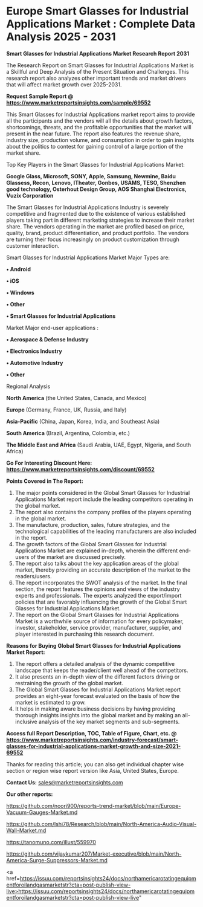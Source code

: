 # Europe Smart Glasses for Industrial Applications Market : Complete Data Analysis 2025 - 2031

<strong>Smart Glasses for Industrial Applications Market Research Report 2031</strong>

The Research Report on Smart Glasses for Industrial Applications Market is a Skillful and Deep Analysis of the Present Situation and Challenges. This research report also analyzes other important trends and market drivers that will affect market growth over 2025-2031.

<strong>Request Sample Report @ <a href=https://www.marketreportsinsights.com/sample/69552>https://www.marketreportsinsights.com/sample/69552</a></strong>

This Smart Glasses for Industrial Applications market report aims to provide all the participants and the vendors will all the details about growth factors, shortcomings, threats, and the profitable opportunities that the market will present in the near future. The report also features the revenue share, industry size, production volume, and consumption in order to gain insights about the politics to contest for gaining control of a large portion of the market share.

Top Key Players in the Smart Glasses for Industrial Applications Market:

<strong>Google Glass, Microsoft, SONY, Apple, Samsung, Newmine, Baidu Glassess, Recon, Lenovo, ITheater, Gonbes, USAMS, TESO, Shenzhen good technology, Osterhout Design Group, AOS Shanghai Electronics, Vuzix Corporation</strong>

The Smart Glasses for Industrial Applications Industry is severely competitive and fragmented due to the existence of various established players taking part in different marketing strategies to increase their market share. The vendors operating in the market are profiled based on price, quality, brand, product differentiation, and product portfolio. The vendors are turning their focus increasingly on product customization through customer interaction.

Smart Glasses for Industrial Applications Market Major Types are:

<strong>• Android

• iOS

• Windows

• Other

• Smart Glasses for Industrial Applications</strong>

Market Major end-user applications :

<strong>• Aerospace & Defense Industry

• Electronics Industry

• Automotive Industry

• Other</strong>

Regional Analysis

</u><strong><b>North America</b></strong> (the United States, Canada, and Mexico)

<strong><b>Europe </b></strong>(Germany, France, UK, Russia, and Italy)

<strong><b>Asia-Pacific</b></strong> (China, Japan, Korea, India, and Southeast Asia)

<strong><b>South America</b></strong> (Brazil, Argentina, Colombia, etc.)

<strong><b>The Middle East and Africa</b></strong> (Saudi Arabia, UAE, Egypt, Nigeria, and South Africa)

<strong>Go For Interesting Discount Here: <a href=https://www.marketreportsinsights.com/discount/69552>https://www.marketreportsinsights.com/discount/69552</a></strong>

<strong>Points Covered in The Report:</strong>
<ol>
  <li>The major points considered in the Global Smart Glasses for Industrial Applications Market report include the leading competitors operating in the global market.</li>
  <li>The report also contains the company profiles of the players operating in the global market.</li>
  <li>The manufacture, production, sales, future strategies, and the technological capabilities of the leading manufacturers are also included in the report.</li>
  <li>The growth factors of the Global Smart Glasses for Industrial Applications Market are explained in-depth, wherein the different end-users of the market are discussed precisely.</li>
  <li>The report also talks about the key application areas of the global market, thereby providing an accurate description of the market to the readers/users.</li>
  <li>The report incorporates the SWOT analysis of the market. In the final section, the report features the opinions and views of the industry experts and professionals. The experts analyzed the export/import policies that are favorably influencing the growth of the Global Smart Glasses for Industrial Applications Market.</li>
  <li>The report on the Global Smart Glasses for Industrial Applications Market is a worthwhile source of information for every policymaker, investor, stakeholder, service provider, manufacturer, supplier, and player interested in purchasing this research document.</li>
</ol>
<strong>Reasons for Buying Global Smart Glasses for Industrial Applications Market Report:</strong>

<ol>
  <li>The report offers a detailed analysis of the dynamic competitive landscape that keeps the reader/client well ahead of the competitors.</li>
  <li>It also presents an in-depth view of the different factors driving or restraining the growth of the global market.</li>
  <li>The Global Smart Glasses for Industrial Applications Market report provides an eight-year forecast evaluated on the basis of how the market is estimated to grow.</li>
  <li>It helps in making aware business decisions by having providing thorough insights insights into the global market and by making an all-inclusive analysis of the key market segments and sub-segments.</li>
</ol>
<strong>Access full Report Description, TOC, Table of Figure, Chart, etc. @ <a href=https://www.marketreportsinsights.com/industry-forecast/smart-glasses-for-industrial-applications-market-growth-and-size-2021-69552>https://www.marketreportsinsights.com/industry-forecast/smart-glasses-for-industrial-applications-market-growth-and-size-2021-69552</a></strong>


Thanks for reading this article; you can also get individual chapter wise section or region wise report version like Asia, United States, Europe.

<strong>Contact Us:</strong>
sales@marketreportsinsights.com

<strong>Our other reports:</strong>

<a href=https://github.com/noori900/reports-trend-market/blob/main/Europe-Vacuum-Gauges-Market.md>https://github.com/noori900/reports-trend-market/blob/main/Europe-Vacuum-Gauges-Market.md</a>

<a href=https://github.com/Ishi78/Research/blob/main/North-America-Audio-Visual-Wall-Market.md>https://github.com/Ishi78/Research/blob/main/North-America-Audio-Visual-Wall-Market.md</a>

<a href=https://tanomuno.com/illust/559970>https://tanomuno.com/illust/559970</a>

<a href=https://github.com/vijaykumar207/Market-executive/blob/main/North-America-Surge-Suppressors-Market.md>https://github.com/vijaykumar207/Market-executive/blob/main/North-America-Surge-Suppressors-Market.md</a>

<a href=https://issuu.com/reportsinsights24/docs/northamericarotatingequipmentforoilandgasmarketstr?cta=post-publish-view-live>https://issuu.com/reportsinsights24/docs/northamericarotatingequipmentforoilandgasmarketstr?cta=post-publish-view-live</a>"
